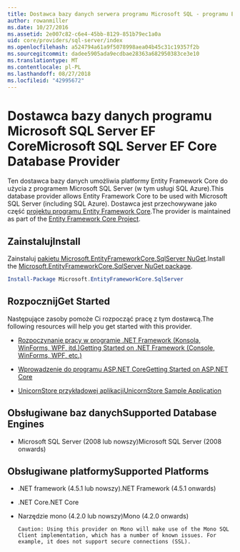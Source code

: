 ```yaml
---
title: Dostawca bazy danych serwera programu Microsoft SQL - programu EF Core
author: rowanmiller
ms.date: 10/27/2016
ms.assetid: 2e007c82-c6e4-45bb-8129-851b79ec1a0a
uid: core/providers/sql-server/index
ms.openlocfilehash: a524794a61a9f5078998aea04b45c31c19357f2b
ms.sourcegitcommit: dadee5905ada9ecdbae28363a682950383ce3e10
ms.translationtype: MT
ms.contentlocale: pl-PL
ms.lasthandoff: 08/27/2018
ms.locfileid: "42995672"
---
```

# <a name="microsoft-sql-server-ef-core-database-provider"></a><span data-ttu-id="7fd5f-102">Dostawca bazy danych programu Microsoft SQL Server EF Core</span><span class="sxs-lookup"><span data-stu-id="7fd5f-102">Microsoft SQL Server EF Core Database Provider</span></span>

<span data-ttu-id="7fd5f-103">Ten dostawca bazy danych umożliwia platformy Entity Framework Core do użycia z programem Microsoft SQL Server (w tym usługi SQL Azure).</span><span class="sxs-lookup"><span data-stu-id="7fd5f-103">This database provider allows Entity Framework Core to be used with Microsoft SQL Server (including SQL Azure).</span></span> <span data-ttu-id="7fd5f-104">Dostawca jest przechowywane jako część [projektu programu Entity Framework Core](https://github.com/aspnet/EntityFrameworkCore).</span><span class="sxs-lookup"><span data-stu-id="7fd5f-104">The provider is maintained as part of the [Entity Framework Core Project](https://github.com/aspnet/EntityFrameworkCore).</span></span>

## <a name="install"></a><span data-ttu-id="7fd5f-105">Zainstaluj</span><span class="sxs-lookup"><span data-stu-id="7fd5f-105">Install</span></span>

<span data-ttu-id="7fd5f-106">Zainstaluj [pakietu Microsoft.EntityFrameworkCore.SqlServer NuGet](https://www.nuget.org/packages/Microsoft.EntityFrameworkCore.SqlServer/).</span><span class="sxs-lookup"><span data-stu-id="7fd5f-106">Install the [Microsoft.EntityFrameworkCore.SqlServer NuGet package](https://www.nuget.org/packages/Microsoft.EntityFrameworkCore.SqlServer/).</span></span>

``` powershell
Install-Package Microsoft.EntityFrameworkCore.SqlServer
```

## <a name="get-started"></a><span data-ttu-id="7fd5f-107">Rozpocznij</span><span class="sxs-lookup"><span data-stu-id="7fd5f-107">Get Started</span></span>

<span data-ttu-id="7fd5f-108">Następujące zasoby pomoże Ci rozpocząć pracę z tym dostawcą.</span><span class="sxs-lookup"><span data-stu-id="7fd5f-108">The following resources will help you get started with this provider.</span></span>
* [<span data-ttu-id="7fd5f-109">Rozpoczynanie pracy w programie .NET Framework (Konsola, WinForms, WPF, itd.)</span><span class="sxs-lookup"><span data-stu-id="7fd5f-109">Getting Started on .NET Framework (Console, WinForms, WPF, etc.)</span></span>](../../get-started/full-dotnet/index.md)

* [<span data-ttu-id="7fd5f-110">Wprowadzenie do programu ASP.NET Core</span><span class="sxs-lookup"><span data-stu-id="7fd5f-110">Getting Started on ASP.NET Core</span></span>](../../get-started/aspnetcore/index.md)

* [<span data-ttu-id="7fd5f-111">UnicornStore przykładowej aplikacji</span><span class="sxs-lookup"><span data-stu-id="7fd5f-111">UnicornStore Sample Application</span></span>](https://github.com/rowanmiller/UnicornStore/tree/master/UnicornStore)

## <a name="supported-database-engines"></a><span data-ttu-id="7fd5f-112">Obsługiwane baz danych</span><span class="sxs-lookup"><span data-stu-id="7fd5f-112">Supported Database Engines</span></span>

* <span data-ttu-id="7fd5f-113">Microsoft SQL Server (2008 lub nowszy)</span><span class="sxs-lookup"><span data-stu-id="7fd5f-113">Microsoft SQL Server (2008 onwards)</span></span>

## <a name="supported-platforms"></a><span data-ttu-id="7fd5f-114">Obsługiwane platformy</span><span class="sxs-lookup"><span data-stu-id="7fd5f-114">Supported Platforms</span></span>

* <span data-ttu-id="7fd5f-115">.NET framework (4.5.1 lub nowszy)</span><span class="sxs-lookup"><span data-stu-id="7fd5f-115">.NET Framework (4.5.1 onwards)</span></span>

* <span data-ttu-id="7fd5f-116">.NET Core</span><span class="sxs-lookup"><span data-stu-id="7fd5f-116">.NET Core</span></span>

* <span data-ttu-id="7fd5f-117">Narzędzie mono (4.2.0 lub nowszy)</span><span class="sxs-lookup"><span data-stu-id="7fd5f-117">Mono (4.2.0 onwards)</span></span>

      Caution: Using this provider on Mono will make use of the Mono SQL Client implementation, which has a number of known issues. For example, it does not support secure connections (SSL).
